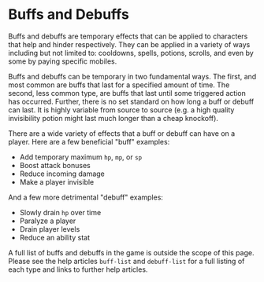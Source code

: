 # Buffs and Debuffs
Buffs and debuffs are temporary effects that can be applied to characters that
help and hinder respectively. They can be applied in a variety of ways including
but not limited to: cooldowns, spells, potions, scrolls, and even by some by
paying specific mobiles.

Buffs and debuffs can be temporary in two fundamental ways. The first, and most
common are buffs that last for a specified amount of time. The second, less
common type, are buffs that last until some triggered action has occurred.
Further, there is no set standard on how long a buff or debuff can last. It is
highly variable from source to source (e.g. a high quality invisibility potion
might last much longer than a cheap knockoff).

There are a wide variety of effects that a buff or debuff can have on a player.
Here are a few beneficial "buff" examples:

- Add temporary maximum `hp`, `mp`, or `sp`
- Boost attack bonuses
- Reduce incoming damage
- Make a player invisible

And a few more detrimental "debuff" examples:

- Slowly drain `hp` over time
- Paralyze a player
- Drain player levels
- Reduce an ability stat

A full list of buffs and debuffs in the game is outside the scope of this page.
Please see the help articles `buff-list` and `debuff-list` for a full listing of
each type and links to further help articles.

